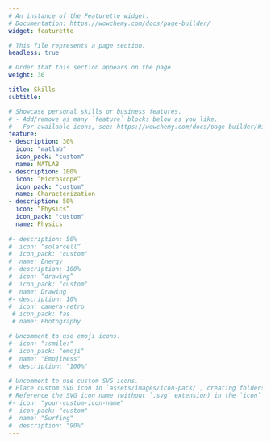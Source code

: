 ```yaml
---
# An instance of the Featurette widget.
# Documentation: https://wowchemy.com/docs/page-builder/
widget: featurette

# This file represents a page section.
headless: true

# Order that this section appears on the page.
weight: 30

title: Skills
subtitle:

# Showcase personal skills or business features.
# - Add/remove as many `feature` blocks below as you like.
# - For available icons, see: https://wowchemy.com/docs/page-builder/#icons
feature:
- description: 30%
  icon: "matlab"
  icon_pack: "custom"
  name: MATLAB
- description: 100%
  icon: ”Microscope”
  icon_pack: "custom"
  name: Characterization
- description: 50%
  icon: ”Physics“
  icon_pack: "custom"
  name: Physics
  
#- description: 50%
#  icon: “solarcell”
#  icon_pack: "custom"
#  name: Energy
#- description: 100%
#  icon: “drawing”
#  icon_pack: "custom"
#  name: Drawing
#- description: 10%
#  icon: camera-retro
 # icon_pack: fas
 # name: Photography

# Uncomment to use emoji icons.
#- icon: ":smile:"
#  icon_pack: "emoji"
#  name: "Emojiness"
#  description: "100%"  

# Uncomment to use custom SVG icons.
# Place custom SVG icon in `assets/images/icon-pack/`, creating folders if necessary.
# Reference the SVG icon name (without `.svg` extension) in the `icon` field.
#- icon: "your-custom-icon-name"
#  icon_pack: "custom"
#  name: "Surfing"
#  description: "90%"
---
```

